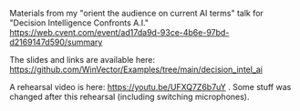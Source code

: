 Materials from my "orient the audience on current AI terms" talk for "Decision Intelligence Confronts A.I." https://web.cvent.com/event/ad17da9d-93ce-4b6e-97bd-d2169147d590/summary

The slides and links are available here: https://github.com/WinVector/Examples/tree/main/decision_intel_ai

A rehearsal video is here: https://youtu.be/UFXQ7Z6b7uY . Some stuff was changed after this rehearsal (including switching microphones).


